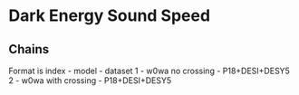 # Dark Energy Sound Speed

## Chains
Format is index - model - dataset
1 - w0wa no crossing - P18+DESI+DESY5
2 - w0wa with crossing - P18+DESI+DESY5